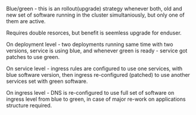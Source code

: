 Blue/green - this is an rollout(upgrade) strategy whenever both, old and new set of software running in the cluster
simultaniously, but only one of them are active. 

Requires double resorces, but benefit is seemless upgrade for enduser.


On deployment level - two deployments running same time with two versions, service is using blue, and whenever green is ready - service got patches to use green.


On service level - ingress rules are configured to use one services, with blue software version, then ingress re-configured (patched) to use another services set with green software.


On ingress level - DNS is re-configured to use full set of software on ingress level from blue to green, in case of major re-work on applications structure required.
